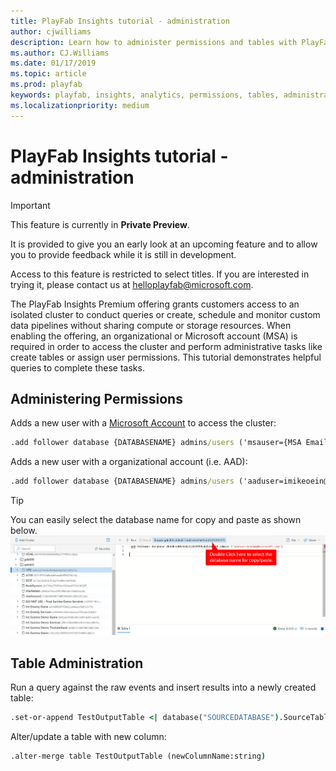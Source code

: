 ```yaml
---
title: PlayFab Insights tutorial - administration
author: cjwilliams
description: Learn how to administer permissions and tables with PlayFab Insights
ms.author: CJ.Williams
ms.date: 01/17/2019
ms.topic: article
ms.prod: playfab
keywords: playfab, insights, analytics, permissions, tables, administration
ms.localizationpriority: medium
---
```


# PlayFab Insights tutorial - administration

> [!IMPORTANT]
> This feature is currently in **Private Preview**.  
>
> It is provided to give you an early look at an upcoming feature and to allow you to provide feedback while it is still in development.  
>
> Access to this feature is restricted to select titles. If you are interested in trying it, please contact us at [helloplayfab@microsoft.com](mailto:helloplayfab@microsoft.com).

The PlayFab Insights Premium offering grants customers access to an isolated cluster to conduct queries or create, schedule and monitor custom data pipelines without sharing compute or storage resources. When enabling the offering, an organizational or Microsoft account (MSA) is required in order to access the cluster and perform administrative tasks like create tables or assign user permissions. This tutorial demonstrates helpful queries to complete these tasks.

## Administering Permissions

Adds a new user with a [Microsoft Account](https://account.microsoft.com/account) to access the cluster:

```cmd
.add follower database {DATABASENAME} admins/users ('msauser={MSA Email}')
```

Adds a new user with a organizational account (i.e. AAD):

```cmd
.add follower database {DATABASENAME} admins/users ('aaduser=imikeoein@fabrikam.com;TENANTID'')
```
> [!TIP]
> You can easily select the database name for copy and paste as shown below.  
> ![Select Database Name](../../data/playerdata/media/tutorials/dw-tutorial-select-database.png)

## Table Administration

Run a query against the raw events and insert results into a newly created table:

```cmd
.set-or-append TestOutputTable <| database("SOURCEDATABASE").SourceTable | count
```

Alter/update a table with new column:

```cmd
.alter-merge table TestOutputTable (newColumnName:string)
```
